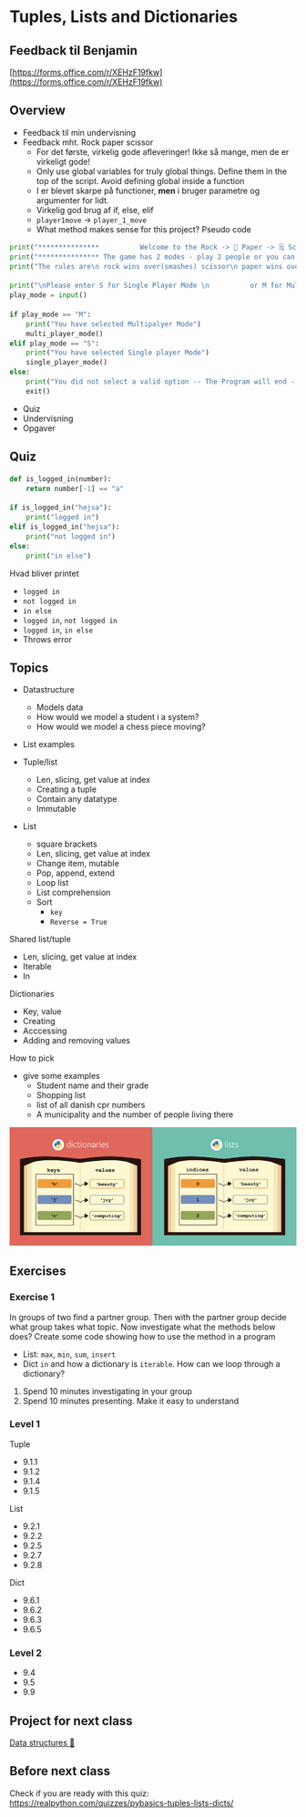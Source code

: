 # Tuples, Lists and Dictionaries



## Feedback til Benjamin

[https://forms.office.com/r/XEHzF19fkw](https://forms.office.com/r/XEHzF19fkw)



## Overview

- Feedback til min undervisning
- Feedback mht. Rock paper scissor
  - For det første, virkelig gode afleveringer! Ikke så mange, men de er virkeligt gode!
  - Only use global variables for truly global things. Define them in the top of the script. Avoid defining global inside a function
  - I er blevet skarpe på functioner, **men** i bruger parametre og argumenter for lidt.
  - Virkelig god brug af if, else, elif
  - `player1move` -> `player_1_move`
  - What method makes sense for this project? Pseudo code

```python
print("***************          Welcome to the Rock -> 🧠 Paper -> 🗒 Scissor -> ✂ Game  **********************")
print("*************** The game has 2 modes - play 2 people or you can play against the computer ***************")
print("The rules are\n rock wins over(smashes) scissor\n paper wins over(wraps) rock\n scissor wins over(cut) paper")

print("\nPlease enter S for Single Player Mode \n          or M for Multi Player Mode")
play_mode = input()

if play_mode == "M":
    print("You have selected Multipalyer Mode")
    multi_player_mode()
elif play_mode == "S":
    print("You have selected Single player Mode")
    single_player_mode()
else:
    print("You did not select a valid option -- The Program will end - Bye")
    exit()


```

- Quiz
- Undervisning
- Opgaver



## Quiz

```python
def is_logged_in(number):
    return number[-1] == "a"

if is_logged_in("hejsa"):
    print("logged in")
elif is_logged_in("hejsa"):
    print("not logged in")
else:
    print("in else")
```

Hvad bliver printet

- `logged in`
- `not logged in`
- `in else`
- `logged in`, `not logged in`
- `logged in`, `in else`
- Throws error



## Topics

- Datastructure
  - Models data
  - How would we model a student i a system?
  - How would we model a chess piece moving?

- List examples
- Tuple/list
  - Len, slicing, get value at index
  - Creating a tuple
  - Contain any datatype
  - Immutable




- List
  - square brackets
  - Len, slicing, get value at index
  - Change item, mutable
  - Pop, append, extend
  - Loop list
  - List comprehension
  - Sort
    - `key`
    - `Reverse = True`



Shared list/tuple

- Len, slicing, get value at index
- Iterable
- In





Dictionaries
- Key, value
- Creating
- Acccessing
- Adding and removing values



How to pick
- give some examples
  - Student name and their grade
  - Shopping list
  - list of all danish cpr numbers
  - A municipality and the number of people living there



![List vs dict](../assets/list-vs-dict.png)



## Exercises



### Exercise 1

In groups of two find a partner group. Then with the partner group decide what group takes what topic. Now investigate what the methods below does? Create some code showing how to use the method in a program

- List: `max`, `min`, `sum`, `insert`
- Dict `in` and how a dictionary is `iterable`. How can we loop through a dictionary?



1. Spend 10 minutes investigating in your group
2. Spend 10 minutes presenting. Make it easy to understand



### Level 1

Tuple

- 9.1.1
- 9.1.2
- 9.1.4
- 9.1.5



List

- 9.2.1
- 9.2.2
- 9.2.5
- 9.2.7
- 9.2.8



Dict

- 9.6.1
- 9.6.2
- 9.6.3
- 9.6.5



### Level 2

- 9.4
- 9.5
- 9.9



## Project for next class

[Data structures 💽](../projects/data-structures.md)



## Before next class

Check if you are ready with this quiz: https://realpython.com/quizzes/pybasics-tuples-lists-dicts/